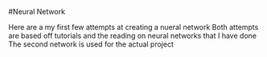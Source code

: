#Neural Network


Here are a my first few attempts at creating a nueral network
Both attempts are based off tutorials and the reading on neural networks that I have done
The second network is used for the actual project
